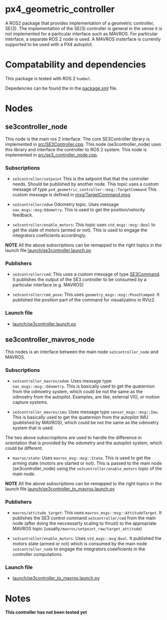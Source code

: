 # px4_geometric_controller
A ROS2 package that provides implementation of a geometric controller, SE(3).
The implementation of the SE(3) controller is general in the sense it is not implemented for a particular interface such as MAVROS. 
For particular interface, a separate ROS 2 node is used. A MAVROS insterface is currently supported to be used with a PX4 autopilot.

# Compatability and dependencies
This package is tested with ROS 2 `humbel`.

Depedencies can be found the in the [package.xml](package.xml) file.

# Nodes

## se3controller_node
This node is the main ros 2 interface. The core SE3Controller library is implemented in [src/SE3Controller.cpp](src/SE3Controller.cpp). This node (se3controller_node) uses this library and interface the controller to ROS 2 system. This node is implemented in [src/se3_controller_node.cpp](src/se3_controller_node.cpp).

### Subscriptions
* `se3controller/setpoint` This is the setpoint that that the controller needs. Should be published by another node. This topic uses a custom message of type `px4_geometric_controller::msg::TargetCommand` This custom message is defined in [msg/TargetCommand.msg](msg/TargetCommand.msg).
* `se3controller/odom` Odometry topic. Uses message `nav_msgs::msg:Odometry`. This is used to get the position/velocity feedback.

* `se3controller/enable_motors`: This topic uses `std_msgs::msg::Bool` to get the state of motors (armed or not). This is used to engage the integrators coefiicients accordingly.

**NOTE** All the above subscriptions can be remapped to the right topics in the launch file [launch/se3controller.launch.py](launch/se3controller.launch.py)

### Publishers
* `se3controller/cmd`: This uses a custom message of type [SE3Command](msg/SE3Command.msg). It publishes the output of the SE3 controller to be consumed by a particular interface (e.g. MAVROS)

* `se3controller/cmd_pose`: This uses `geometry_msgs::msg::PoseStamped`. It published the position part of the command for visualizatino in RViz2.

### Launch file
* [launch/se3controller.launch.py](launch/se3controller.launch.py)

## se3controller_mavros_node
This nodes is an interface between the main node `se3controller_node` and MAVROS.

### Subscriptions
* `se3controller_mavros/odom`: Uses message type `nav_msgs::msg::Odometry`. This is basically used to get the quaternion from the odmoetry system, which could be not the same as the odmoetry from the autopilot. Examples, are like, external VIO, or motion capture systems.

* `se3controller_mavros/imu`: Uses message type `sensor_msgs::msg::Imu`. This is basically used to get the quaternion from the autopilot IMU (published by MAVROS), which could be not the same as the odmoetry system that is used. 

The two above subscrioptions are used to handle the difference in orientation that is provided by the odometry and the autopilot system, which could be different.

* `mavros/state`: Uses `mavros_msg::msg::State`. This is used to get the arming state (motors are started or not). This is passed to the main node (se3controller_node) using the `se3controller/enable_motors` topic of the main node.

**NOTE** All the above subscriptions can be remapped to the right topics in the launch file [launch/se3controller_to_mavros.launch.py](launch/se3controller_to_mavros.launch.py)

### Publishers

* `mavros/attitude_target`: This uses `mavros_msgs::msg::AttitudeTarget`. It publishes the SE3 control command `se3controller/cmd` from the main node (after doing the neccessarty scaling to thrust) to the appropriate MAVROS topic 
(usually`/mavros/setpoint_raw/target_attitude`)

* `se3controller/enable_motors`: Uses `std_msgs::msg:Bool`. It published the motors state (armed or not) which is consumed by the main node `se3controller_node` to engage the integrators coeeficients in the controller computations. 

### Launch file
* [launch/se3controller_to_mavros.launch.py](launch/se3controller_to_mavros.launch.py)

# Notes
 **This controller has not been tested yet**
